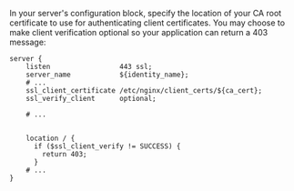 In your server's configuration block, specify the location of your CA root certificate to use for authenticating client certificates. You may choose to make client verification optional so your application can return a 403 message:

```nginx
server {
    listen                 443 ssl;
    server_name            ${identity_name};
    # ...
    ssl_client_certificate /etc/nginx/client_certs/${ca_cert};
    ssl_verify_client      optional;

    # ...


    location / {
      if ($ssl_client_verify != SUCCESS) {
        return 403;
      }
    # ...
}
```
